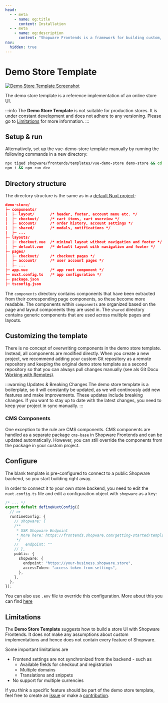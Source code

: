 ```yaml
---
head:
  - - meta
    - name: og:title
      content: Installation
  - - meta
    - name: og:description
      content: "Shopware Frontends is a framework for building custom, cloud-native Shopware Storefronts."
nav:
  hidden: true
---
```


<script setup>
import stackblitzIcon from '.assets/framework-icons/stackblitz.png';
</script>

# Demo Store Template

<a href="https://frontends-demo.vercel.app/" target="_blank"><img src=".assets/demo-store-template.jpg" alt="Demo Store Template Screenshot" class="border-1px border-#eeeeee rounded-md shadow-md my-8 hover:shadow-2xl hover:scale-105 transition duration-200" /></a>

The demo store template is a reference implementation of an online store UI.

:::info
The **Demo Store Template** is not suitable for production stores. It is under constant development and does not adhere to any versioning. Please go to [Limitations](#limitations) for more information.
:::

## Setup & run

<PageRef target="blank" title="Run on Stackblitz" page="https://stackblitz.com/github/shopware/frontends/tree/main/templates/vue-demo-store" sub="Open the Demo Store Template with our browser IDE in a new window" :icon="stackblitzIcon" />

Alternatively, set up the vue-demo-store template manually by running the following commands in a new directory:

```bash
npx tiged shopware/frontends/templates/vue-demo-store demo-store && cd demo-store
npm i && npm run dev
```

## Directory structure

The directory structure is the same as in a [default Nuxt project](https://nuxtjs.org/docs/get-started/directory-structure/):

```json
demo-store/
├─ components/
|  ├─ layout/       /* header, footer, account menu etc. */
|  ├─ checkout/     /* cart items, cart overview */
|  ├─ account/      /* order history, account settings */
|  ├─ shared/       /* modals, notifications */
|  ├─ ...
├─ layouts/
│  ├─ checkout.vue  /* minimal layout without navigation and footer */
│  ├─ default.vue   /* default layout with navigation and footer */
├─ pages/
│  ├─ checkout/     /* checkout pages */
│  ├─ account/      /* user account pages */
│  ├─ ...
├─ app.vue          /* app root component */
├─ nuxt.config.ts   /* app configuration */
├─ package.json
├─ tsconfig.json
```

The `components` directory contains components that have been extracted from their corresponding page components, so these become more readable. The components within `components` are organized based on the page and layout components they are used in. The `shared` directory contains generic components that are used across multiple pages and layouts.

## Customizing the template

There is no concept of overwriting components in the demo store template. Instead, all components are modified directly. When you create a new project, we recommend adding your custom Git repository as a remote repository and keeping the original demo store template as a second repository so that you can always pull changes manually (see als Git Docu [Working with Remotes](https://git-scm.com/book/en/v2/Git-Basics-Working-with-Remotes)).

:::warning Updates & Breaking Changes
The demo store template is a boilerplate, so it will constantly be updated, as we will continously add new features and make improvements. These updates include breaking changes. If you want to stay up to date with the latest changes, you need to keep your project in sync manually.
:::

### CMS Components

One exception to the rule are CMS components. CMS components are handled as a separate package `cms-base` in Shopware Frontends and can be updated automatically. However, you can still override the components from the package in your custom project.

<PageRef page="/framework/shopping-experiences.html" title="Customize CMS Components" sub="Override CMS components using the cms-base package" />

## Configure

The blank template is pre-configured to connect to a public Shopware backend, so you start building right away.

In order to connect it to your own store backend, you need to edit the `nuxt.config.ts` file and edit a configuration object with `shopware` as a key:

```ts
/* ... */
export default defineNuxtConfig({
  // or
  runtimeConfig: {
    // shopware: {
    /**
     * SSR Shopware Endpoint
     * More here: https://frontends.shopware.com/getting-started/templates/custom-vue-project.html#shopware-endpoint-on-the-ssr-mode
     */
    //   endpoint: ""
    // },
    public: {
      shopware: {
        endpoint: "https://your-business.shopware.store",
        accessToken: "access-token-from-settings",
      },
    },
  },
});
```

You can also use `.env` file to override this configuration. More about this you can find [here](https://nuxt.com/docs/guide/going-further/runtime-config#environment-variables)

## Limitations

The **Demo Store Template** suggests how to build a store UI with Shopware Frontends. It does not make any assumptions about custom implementations and hence does not contain every feature of Shopware.

Some important limitations are

- Frontend settings are not synchronized from the backend - such as
  - Available fields for checkout and registration
  - Multiple domains
  - Translations and snippets
- No support for multiple currencies

If you think a specific feature should be part of the demo store template, feel free to create an [issue](https://github.com/shopware/frontends/issues/new) or make a [contribution](https://github.com/shopware/frontends/pulls).
